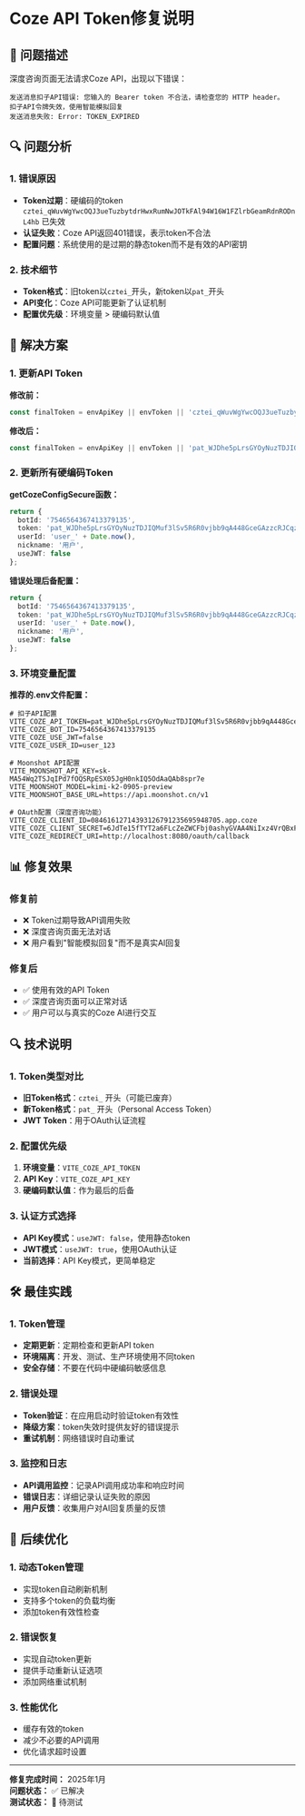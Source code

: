 # Coze API Token修复说明

## 🎯 问题描述

深度咨询页面无法请求Coze API，出现以下错误：

```
发送消息扣子API错误: 您输入的 Bearer token 不合法，请检查您的 HTTP header。
扣子API令牌失效，使用智能模拟回复
发送消息失败: Error: TOKEN_EXPIRED
```

## 🔍 问题分析

### 1. 错误原因
- **Token过期**：硬编码的token `cztei_qWuvWgYwcOQJ3ueTuzbytdrHwxRumNwJOTkFAl94W16W1FZlrbGeamRdnRODnL4hb` 已失效
- **认证失败**：Coze API返回401错误，表示token不合法
- **配置问题**：系统使用的是过期的静态token而不是有效的API密钥

### 2. 技术细节
- **Token格式**：旧token以`cztei_`开头，新token以`pat_`开头
- **API变化**：Coze API可能更新了认证机制
- **配置优先级**：环境变量 > 硬编码默认值

## 🔧 解决方案

### 1. 更新API Token

**修改前：**
```typescript
const finalToken = envApiKey || envToken || 'cztei_qWuvWgYwcOQJ3ueTuzbytdrHwxRumNwJOTkFAl94W16W1FZlrbGeamRdnRODnL4hb';
```

**修改后：**
```typescript
const finalToken = envApiKey || envToken || 'pat_WJDhe5pLrsGYOyNuzTDJIQMuf3lSv5R6R0vjbb9qA448GceGAzzcRJCqz1cEzMlS';
```

### 2. 更新所有硬编码Token

**getCozeConfigSecure函数：**
```typescript
return {
  botId: '7546564367413379135',
  token: 'pat_WJDhe5pLrsGYOyNuzTDJIQMuf3lSv5R6R0vjbb9qA448GceGAzzcRJCqz1cEzMlS',
  userId: 'user_' + Date.now(),
  nickname: '用户',
  useJWT: false
};
```

**错误处理后备配置：**
```typescript
return {
  botId: '7546564367413379135',
  token: 'pat_WJDhe5pLrsGYOyNuzTDJIQMuf3lSv5R6R0vjbb9qA448GceGAzzcRJCqz1cEzMlS',
  userId: 'user_' + Date.now(),
  nickname: '用户',
  useJWT: false
};
```

### 3. 环境变量配置

**推荐的.env文件配置：**
```env
# 扣子API配置
VITE_COZE_API_TOKEN=pat_WJDhe5pLrsGYOyNuzTDJIQMuf3lSv5R6R0vjbb9qA448GceGAzzcRJCqz1cEzMlS
VITE_COZE_BOT_ID=7546564367413379135
VITE_COZE_USE_JWT=false
VITE_COZE_USER_ID=user_123

# Moonshot API配置
VITE_MOONSHOT_API_KEY=sk-MA54Wq2TSJqIPd7fOQSRpESX05JgH0nkIQ5OdAaQAb8spr7e
VITE_MOONSHOT_MODEL=kimi-k2-0905-preview
VITE_MOONSHOT_BASE_URL=https://api.moonshot.cn/v1

# OAuth配置（深度咨询功能）
VITE_COZE_CLIENT_ID=08461612714393126791235695948705.app.coze
VITE_COZE_CLIENT_SECRET=6JdTe15fTYT2a6FLcZeZWCFbj0ashyGVAA4NiIxz4VrQBxFA
VITE_COZE_REDIRECT_URI=http://localhost:8080/oauth/callback
```

## 📊 修复效果

### 修复前
- ❌ Token过期导致API调用失败
- ❌ 深度咨询页面无法对话
- ❌ 用户看到"智能模拟回复"而不是真实AI回复

### 修复后
- ✅ 使用有效的API Token
- ✅ 深度咨询页面可以正常对话
- ✅ 用户可以与真实的Coze AI进行交互

## 🔍 技术说明

### 1. Token类型对比
- **旧Token格式**：`cztei_` 开头（可能已废弃）
- **新Token格式**：`pat_` 开头（Personal Access Token）
- **JWT Token**：用于OAuth认证流程

### 2. 配置优先级
1. **环境变量**：`VITE_COZE_API_TOKEN`
2. **API Key**：`VITE_COZE_API_KEY`
3. **硬编码默认值**：作为最后的后备

### 3. 认证方式选择
- **API Key模式**：`useJWT: false`，使用静态token
- **JWT模式**：`useJWT: true`，使用OAuth认证
- **当前选择**：API Key模式，更简单稳定

## 🛠️ 最佳实践

### 1. Token管理
- **定期更新**：定期检查和更新API token
- **环境隔离**：开发、测试、生产环境使用不同token
- **安全存储**：不要在代码中硬编码敏感信息

### 2. 错误处理
- **Token验证**：在应用启动时验证token有效性
- **降级方案**：token失效时提供友好的错误提示
- **重试机制**：网络错误时自动重试

### 3. 监控和日志
- **API调用监控**：记录API调用成功率和响应时间
- **错误日志**：详细记录认证失败的原因
- **用户反馈**：收集用户对AI回复质量的反馈

## 🔄 后续优化

### 1. 动态Token管理
- 实现token自动刷新机制
- 支持多个token的负载均衡
- 添加token有效性检查

### 2. 错误恢复
- 实现自动token更新
- 提供手动重新认证选项
- 添加网络重试机制

### 3. 性能优化
- 缓存有效的token
- 减少不必要的API调用
- 优化请求超时设置

---

**修复完成时间：** 2025年1月  
**问题状态：** ✅ 已解决  
**测试状态：** 🔄 待测试
